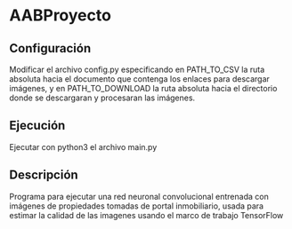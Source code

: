 # AABProyecto

## Configuración
Modificar el archivo config.py especificando
en PATH_TO_CSV la ruta absoluta hacia el documento que contenga los enlaces para descargar imágenes, 
y en PATH_TO_DOWNLOAD la ruta absoluta hacia el directorio donde se descargaran y procesaran las imágenes.

## Ejecución
Ejecutar con python3 el archivo main.py

## Descripción
Programa para ejecutar una red neuronal convolucional entrenada con imágenes de propiedades tomadas de portal inmobiliario,
usada para estimar la calidad de las imagenes usando el marco de trabajo TensorFlow